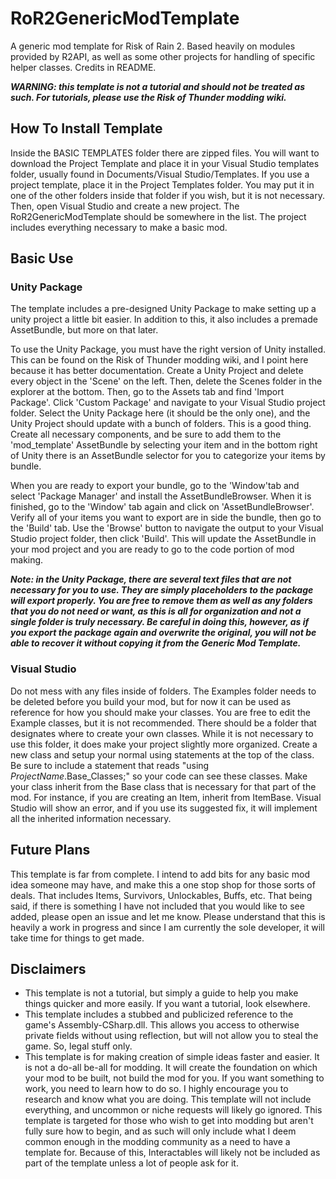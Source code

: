 # RoR2GenericModTemplate
 A generic mod template for Risk of Rain 2. Based heavily on modules provided by R2API, as well as some other projects for handling of specific helper classes. Credits in README.
 
 ***WARNING: this template is not a tutorial and should not be treated as such. For tutorials, please use the Risk of Thunder modding wiki.***

## How To Install Template
 Inside the BASIC TEMPLATES folder there are zipped files. You will want to download the Project Template and place it in your Visual Studio templates folder, usually found in Documents/Visual Studio/Templates. If you use a project template, place it in the Project Templates folder. You may put it in one of the other folders inside that folder if you wish, but it is not necessary. Then, open Visual Studio and create a new project. The RoR2GenericModTemplate should be somewhere in the list. The project includes everything necessary to make a basic mod.
 
## Basic Use
 ### Unity Package
  The template includes a pre-designed Unity Package to make setting up a unity project a little bit easier. In addition to this, it also includes a premade AssetBundle, but more on that later.
  
  To use the Unity Package, you must have the right version of Unity installed. This can be found on the Risk of Thunder modding wiki, and I point here because it has better documentation. Create a Unity Project and delete every object in the 'Scene' on the left. Then, delete the Scenes folder in the explorer at the bottom. Then, go to the Assets tab and find 'Import Package'. Click 'Custom Package' and navigate to your Visual Studio project folder. Select the Unity Package here (it should be the only one), and the Unity Project should update with a bunch of folders. This is a good thing. Create all necessary components, and be sure to add them to the 'mod_template' AssetBundle by selecting your item and in the bottom right of Unity there is an AssetBundle selector for you to categorize your items by bundle.
  
  When you are ready to export your bundle, go to the 'Window'tab and select 'Package Manager' and install the AssetBundleBrowser. When it is finished, go to the 'Window' tab again and click on 'AssetBundleBrowser'. Verify all of your items you want to export are in side the bundle, then go to the 'Build' tab. Use the 'Browse' button to navigate the output to your Visual Studio project folder, then click 'Build'. This will update the AssetBundle in your mod project and you are ready to go to the code portion of mod making.
  
  ***Note: in the Unity Package, there are several text files that are not necessary for you to use. They are simply placeholders to the package will export properly. You are free to remove them as well as any folders that you do not need or want, as this is all for organization and not a single folder is truly necessary. Be careful in doing this, however, as if you export the package again and overwrite the original, you will not be able to recover it without copying it from the Generic Mod Template.***
  
 ### Visual Studio
  Do not mess with any files inside of folders. The Examples folder needs to be deleted before you build your mod, but for now it can be used as reference for how you should make your classes. You are free to edit the Example classes, but it is not recommended. There should be a folder that designates where to create your own classes. While it is not necessary to use this folder, it does make your project slightly more organized. Create a new class and setup your normal using statements at the top of the class. Be sure to include a statement that reads "using $ProjectName$.Base_Classes;" so your code can see these classes. Make your class inherit from the Base class that is necessary for that part of the mod. For instance, if you are creating an Item, inherit from ItemBase. Visual Studio will show an error, and if you use its suggested fix, it will implement all the inherited information necessary. 

## Future Plans
 This template is far from complete. I intend to add bits for any basic mod idea someone may have, and make this a one stop shop for those sorts of deals. That includes Items, Survivors, Unlockables, Buffs, etc. That being said, if there is something I have not included that you would like to see added, please open an issue and let me know. Please understand that this is heavily a work in progress and since I am currently the sole developer, it will take time for things to get made.
 
 ## Disclaimers
  - This template is not a tutorial, but simply a guide to help you make things quicker and more easily. If you want a tutorial, look elsewhere.
  - This template includes a stubbed and publicized reference to the game's Assembly-CSharp.dll. This allows you access to otherwise private fields without using reflection, but will not allow you to steal the game. So, legal stuff only.
  - This template is for making creation of simple ideas faster and easier. It is not a do-all be-all for modding. It will create the foundation on which your mod to be built, not build the mod for you. If you want something to work, you need to learn how to do so. I highly encourage you to research and know what you are doing. This template will not include everything, and uncommon or niche requests will likely go ignored. This template is targeted for those who wish to get into modding but aren't fully sure how to begin, and as such will only include what I deem common enough in the modding community as a need to have a template for. Because of this, Interactables will likely not be included as part of the template unless a lot of people ask for it.
